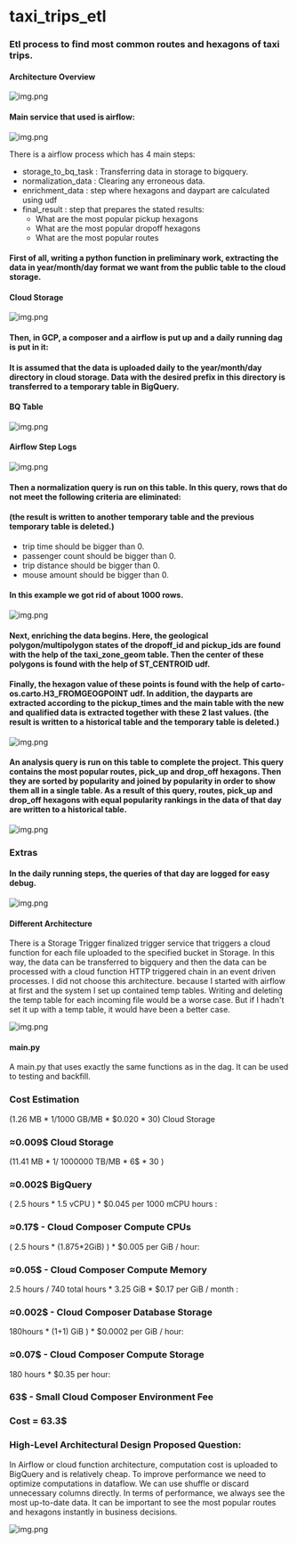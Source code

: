 # taxi_trips_etl
### Etl process to find most common routes and hexagons of taxi trips.

#### Architecture Overview
![img.png](images/img_8.png)


#### Main service that used is airflow:
![img.png](images/img_7.png)

There is a airflow process which has 4 main steps:

 - storage_to_bq_task : Transferring data in storage to bigquery.
 - normalization_data : Clearing any erroneous data.
 - enrichment_data : step where hexagons and daypart are calculated using udf
 - final_result : step that prepares the stated results: 
   - What are the most popular pickup hexagons
   - What are the most popular dropoff hexagons
   - What are the most popular routes


#### First of all, writing a python function in preliminary work, extracting the data in year/month/day format we want from the public table to the **cloud storage**.
#### Cloud Storage
![img.png](images/img_4.png)

####  Then, in GCP, **a composer and a airflow** is put up and a daily running dag is put in it:


####  It is assumed that the data is uploaded daily to the year/month/day directory in **cloud storage**. Data with the desired prefix in this directory is transferred to a temporary table in **BigQuery**.
#### BQ Table
![img.png](images/img.png)

#### Airflow Step Logs
![img.png](images/img_5.png)

#### Then a normalization query is run on this table. In this query, rows that do not meet the following criteria are eliminated:
#### (the result is written to another temporary table and the previous temporary table is deleted.)
 - trip time should be bigger than 0.
 - passenger count should be bigger than 0.
 - trip distance should be bigger than 0.
 - mouse amount should be bigger than 0.

#### In this example we got rid of about 1000 rows.
![img.png](images/img_1.png)

#### Next, enriching the data begins. Here, the geological **polygon/multipolygon** states of the dropoff_id and pickup_ids are found with the help of the **taxi_zone_geom** table. Then the center of these polygons is found with the help of **ST_CENTROID** udf.
#### Finally, the hexagon value of these points is found with the help of **carto-os.carto.H3_FROMGEOGPOINT** udf. In addition, the **dayparts** are extracted according to the pickup_times and the main table with the new and qualified data is extracted together with these 2 last values. (the result is written to a historical table and the temporary table is deleted.)

![img.png](images/img_2.png)

#### An analysis query is run on this table to complete the project. This query contains the most popular routes, pick_up and drop_off hexagons. Then they are sorted by popularity and joined by popularity in order to show them all in a single table. As a result of this query, routes, pick_up and drop_off hexagons with equal popularity rankings in the data of that day are written to a historical table.

![img.png](images/img_3.png)

### Extras

#### In the daily running steps, the queries of that day are logged for easy debug.
![img.png](images/img_6.png)

#### Different Architecture
There is a Storage Trigger finalized trigger service that triggers a cloud function for each file uploaded to the specified bucket in Storage. In this way, the data can be transferred to bigquery and then the data can be processed with a cloud function HTTP triggered chain in an event driven processes.
I did not choose this architecture. because I started with airflow at first and the system I set up contained temp tables. Writing and deleting the temp table for each incoming file would be a worse case. But if I hadn't set it up with a temp table, it would have been a better case.

![img.png](images/img_9.png)

#### main.py

 A main.py that uses exactly the same functions as in the dag. It can be used to testing and backfill.

### Cost Estimation

(1.26 MB * 1/1000 GB/MB * $0.020 * 30) Cloud Storage
 ### ≈0.009$ Cloud Storage

(11.41 MB * 1/ 1000000 TB/MB * 6$ * 30 ) 
 ### ≈0.002$ BigQuery

( 2.5 hours  * 1.5 vCPU ) * $0.045 per 1000 mCPU hours :
  ### ≈0.17$ - Cloud Composer Compute CPUs

( 2.5 hours * (1.875*2GiB) ) * $0.005 per GiB / hour: 
  ### ≈0.05$ - Cloud Composer Compute Memory

2.5 hours  / 740 total hours * 3.25 GiB * $0.17 per GiB / month :
 ### ≈0.002$ - Cloud Composer Database Storage

180hours *  (1+1) GiB ) * $0.0002 per GiB / hour: 
 ### ≈0.07$ - Cloud Composer Compute Storage

180 hours * $0.35 per hour:
 ### 63$ - Small Cloud Composer Environment Fee

 ### Cost = 63.3$


### High-Level Architectural Design Proposed Question:

In Airflow or cloud function architecture, computation cost is uploaded to BigQuery and is relatively cheap. To improve performance we need to optimize computations in dataflow. We can use shuffle or discard unnecessary columns directly. In terms of performance, we always see the most up-to-date data. It can be important to see the most popular routes and hexagons instantly in business decisions.

![img.png](images/img_10.png)